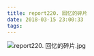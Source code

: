 ```yaml
---
title: report220. 回忆的碎片
date: 2018-03-15 23:00:33
tags:
---
```

![report220. 回忆的碎片.jpg](https://i.loli.net/2018/03/16/5aabdc47ac703.jpg)
